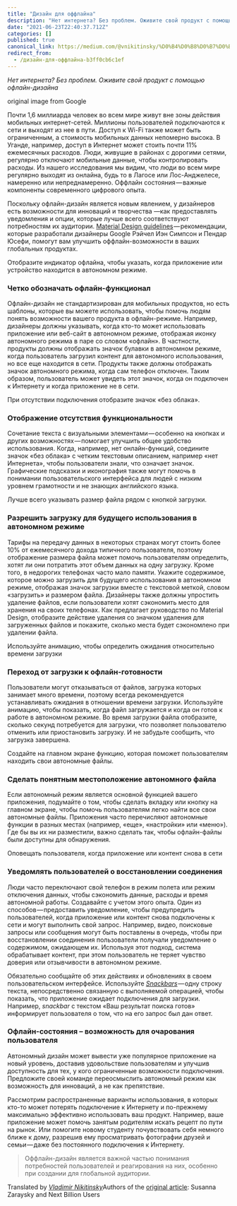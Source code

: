 ```yaml
---
title: "Дизайн для оффлайна"
description: "Нет интернета? Без проблем. Оживите свой продукт с помощью офлайн-дизайна"
date: "2021-06-23T22:40:37.712Z"
categories: []
published: true
canonical_link: https://medium.com/@vnikitinsky/%D0%B4%D0%B8%D0%B7%D0%B0%D0%B9%D0%BD-%D0%B4%D0%BB%D1%8F-%D0%BE%D1%84%D1%84%D0%BB%D0%B0%D0%B9%D0%BD%D0%B0-b3ff0cb6c1ef
redirect_from:
  - /дизайн-для-оффлайна-b3ff0cb6c1ef
---
```


_Нет интернета? Без проблем. Оживите свой продукт с помощью офлайн-дизайна_

original image from Google

Почти 1,6 миллиарда человек во всем мире живут вне зоны действия мобильных интернет-сетей. Миллионы пользователей подключаются к сети и выходят из нее в пути. Доступ к Wi-Fi также может быть ограниченным, а стоимость мобильных данных непомерно высока. В Уганде, например, доступ в Интернет может стоить почти 11% ежемесячных расходов. Люди, живущие в районах с дорогими сетями, регулярно отключают мобильные данные, чтобы контролировать расходы. Из нашего исследования мы видим, что люди во всем мире регулярно выходят из онлайна, будь то в Лагосе или Лос-Анджелесе, намеренно или непреднамеренно. Оффлайн состояния — важные компоненты современного цифрового опыта.

Поскольку офлайн-дизайн является новым явлением, у дизайнеров есть возможности для инноваций и творчества —как предоставлять уведомления и опции, которые лучше всего соответствуют потребностям их аудитории. [Material Design guidelines](https://material.io/design/communication/offline-states.html#principles) — рекомендации, которые разработали дизайнеры Google Рэйчел Иэн Симпсон и Пендар Юсефи, помогут вам улучшить оффлайн-возможности в ваших глобальных продуктах.

Отобразите индикатор офлайна, чтобы указать, когда приложение или устройство находится в автономном режиме.

### Четко обозначать офлайн-функционал

Офлайн-дизайн не стандартизирован для мобильных продуктов, но есть шаблоны, которые вы можете использовать, чтобы помочь людям понять возможности вашего продукта в офлайн-режиме. Например, дизайнеры должны указывать, когда кто-то может использовать приложение или веб-сайт в автономном режиме, отображая иконку автономного режима в паре со словом «офлайн». В частности, продукты должны отображать значок булавки в автономном режиме, когда пользователь загрузил контент для автономного использования, но все еще находится в сети. Продукты также должны отображать значок автономного режима, когда сам телефон отключен. Таким образом, пользователь может увидеть этот значок, когда он подключен к Интернету и когда приложение не в сети.

При отсутствии подключения отобразите значок «без облака».

### Отображение отсутствия функциональности

Сочетание текста с визуальными элементами — особенно на кнопках и других возможностях — помогает улучшить общее удобство использования. Когда, например, нет онлайн-функций, соедините значок «без облака» с четким текстовым описанием, например «нет Интернета», чтобы пользователи знали, что означает значок. Графические подсказки и иконография также могут помочь в понимании пользовательского интерфейса для людей с низким уровнем грамотности и не знающих английского языка.

Лучше всего указывать размер файла рядом с кнопкой загрузки.

### Разрешить загрузку для будущего использования в автономном режиме

Тарифы на передачу данных в некоторых странах могут стоить более 10% от ежемесячного дохода типичного пользователя, поэтому отображение размера файла может помочь пользователям определить, хотят ли они потратить этот объем данных на одну загрузку. Кроме того, в недорогих телефонах часто мало памяти. Укажите содержимое, которое можно загрузить для будущего использования в автономном режиме, отображая значок загрузки вместе с текстовой меткой, словом «загрузить» и размером файла. Дизайнеры также должны упростить удаление файлов, если пользователи хотят сэкономить место для хранения на своих телефонах. Как предлагает руководство по Material Design, отобразите действие удаления со значком удаления для загруженных файлов и покажите, сколько места будет сэкономлено при удалении файла.

Используйте анимацию, чтобы определить ожидания относительно времени загрузки

### Переход от загрузки к офлайн-готовности

Пользователи могут отказываться от файлов, загрузка которых занимает много времени, поэтому всегда рекомендуется устанавливать ожидания в отношении времени загрузки. Используйте анимацию, чтобы показать, когда файл загружается и когда он готов к работе в автономном режиме. Во время загрузки файла отобразите, сколько секунд потребуется для загрузки, что позволяет пользователю отменить или приостановить загрузку. И не забудьте сообщить, что загрузка завершена.

Создайте на главном экране функцию, которая поможет пользователям находить свои автономные файлы.

### Сделать понятным местоположение автономного файла

Если автономный режим является основной функцией вашего приложения, подумайте о том, чтобы сделать вкладку или кнопку на главном экране, чтобы помочь пользователям легко найти все свои автономные файлы. Приложения часто перечисляют автономные функции в разных местах (например, «еще», «настройки» или «меню»). Где бы вы их ни разместили, важно сделать так, чтобы офлайн-файлы были доступны для обнаружения.

Оповещать пользователя, когда приложение или контент снова в сети

### Уведомлять пользователей о восстановлении соединения

Люди часто переключают свой телефон в режим полета или режим отключения данных, чтобы сэкономить данные, расходы и время автономной работы. Создавайте с учетом этого опыта. Один из способов — предоставить уведомление, чтобы предупредить пользователей, когда приложение или контент снова подключены к сети и могут выполнить свой запрос. Например, видео, поисковые запросы или сообщения могут быть поставлены в очередь, чтобы при восстановлении соединения пользователи получали уведомление о содержимом, ожидающем их. Используя этот подход, система обрабатывает контент, при этом пользователь не теряет чувство доверия или отзывчивости в автономном режиме.

Обязательно сообщайте об этих действиях и обновлениях в своем пользовательском интерфейсе. Используйте [_Snackbars_](https://material.io/components/snackbars) — одну строку текста, непосредственно связанную с выполняемой операцией, чтобы показать, что приложение ожидает подключения для загрузки. Например, _snackbar_ с текстом «Ваш результат поиска готов» информирует пользователя о том, что на его запрос был дан ответ.

### Офлайн-состояния – возможность для очарования пользователя

Автономный дизайн может вывести уже популярное приложение на новый уровень, доставив удовольствие пользователям и улучшив доступность для тех, у кого ограниченные возможности подключения. Предложите своей команде переосмыслить автономный режим как возможность для инноваций, а не как препятствие.

Рассмотрим распространенные варианты использования, в которых кто-то может потерять подключение к Интернету и по-прежнему максимально эффективно использовать ваш продукт. Например, ваше приложение может помочь занятым родителям искать рецепт по пути на рынок. Или помогите новому студенту почувствовать себя немного ближе к дому, разрешив ему просматривать фотографии друзей и семьи — даже без постоянного подключения к Интернету.

> Оффлайн-дизайн является важной частью понимания потребностей пользователей и реагирования на них, особенно при создании для глобальной аудитории.

Translated by [_Vladimir Nikitinsky_](https://medium.com/u/7e21d495a822?source=post_page-----473dc5ab425c--------------------------------)Authors of the [original article](https://design.google/library/offline-design/): Susanna Zaraysky and Next Billion Users
